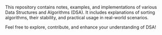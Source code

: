 
This repository contains notes, examples, and implementations of various Data Structures and Algorithms (DSA). 
It includes explanations of sorting algorithms, their stability, and practical usage in real-world scenarios.

Feel free to explore, contribute, and enhance your understanding of DSA!
